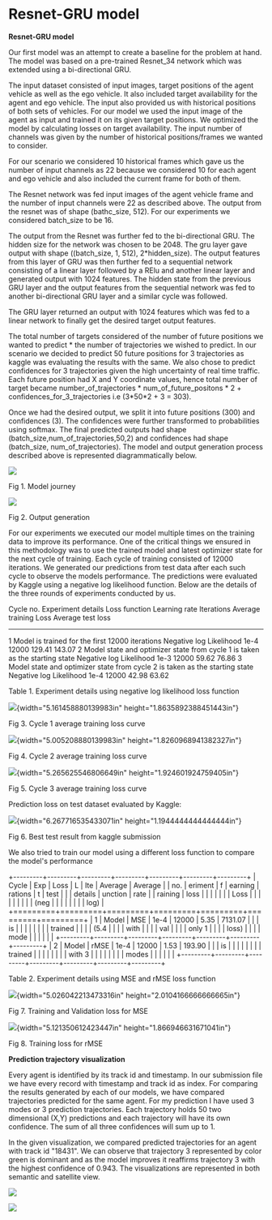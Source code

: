 # Resnet-GRU model
**Resnet-GRU model**

Our first model was an attempt to create a baseline for the problem at
hand. The model was based on a pre-trained Resnet_34 network which was
extended using a bi-directional GRU.

The input dataset consisted of input images, target positions of the
agent vehicle as well as the ego vehicle. It also included target
availability for the agent and ego vehicle. The input also provided us
with historical positions of both sets of vehicles. For our model we
used the input image of the agent as input and trained it on its given
target positions. We optimized the model by calculating losses on target
availability. The input number of channels was given by the number of
historical positions/frames we wanted to consider.

For our scenario we considered 10 historical frames which gave us the
number of input channels as 22 because we considered 10 for each agent
and ego vehicle and also included the current frame for both of them.

The Resnet network was fed input images of the agent vehicle frame and
the number of input channels were 22 as described above. The output from
the resnet was of shape (bathc_size, 512). For our experiments we
considered batch_size to be 16.

The output from the Resnet was further fed to the bi-directional GRU.
The hidden size for the network was chosen to be 2048. The gru layer
gave output with shape ((batch_size, 1, 512), 2\*hidden_size). The
output features from this layer of GRU was then further fed to a
sequential network consisting of a linear layer followed by a RElu and
another linear layer and generated output with 1024 features. The hidden
state from the previous GRU layer and the output features from the
sequential network was fed to another bi-directional GRU layer and a
similar cycle was followed.

The GRU layer returned an output with 1024 features which was fed to a
linear network to finally get the desired target output features.

The total number of targets considered of the number of future positions
we wanted to predict \* the number of trajectories we wished to predict.
In our scenario we decided to predict 50 future positions for 3
trajectories as kaggle was evaluating the results with the same. We also
chose to predict confidences for 3 trajectories given the high
uncertainty of real time traffic. Each future position had X and Y
coordinate values, hence total number of target became
number_of_trajectories \* num_of_future_positons \* 2 +
confidences_for_3\_trajectories i.e (3\*50\*2 + 3 = 303).

Once we had the desired output, we split it into future positions (300)
and confidences (3). The confidences were further transformed to
probabilities using softmax. The final predicted outputs had shape
(batch_size,num_of_trajectories,50,2) and confidences had shape
(batch_size, num_of_trajectories). The model and output generation
process described above is represented diagrammatically below.

![](https://github.com/deepnewworld/csci566-project/blob/master/src/images/resnetgru/resnetgru1.png)

Fig 1. Model journey

![](https://github.com/deepnewworld/csci566-project/blob/master/src/images/resnetgru/resnetgru2.png)

Fig 2. Output generation

For our experiments we executed our model multiple times on the training
data to improve its performance. One of the critical things we ensured
in this methodology was to use the trained model and latest optimizer
state for the next cycle of training. Each cycle of training consisted
of 12000 iterations. We generated our predictions from test data after
each such cycle to observe the models performance. The predictions were
evaluated by Kaggle using a negative log likelihood function. Below are
the details of the three rounds of experiments conducted by us.

  Cycle no.   Experiment details                                                            Loss function             Learning rate   Iterations   Average training Loss   Average test loss
  ----------- ----------------------------------------------------------------------------- ------------------------- --------------- ------------ ----------------------- -------------------
  1           Model is trained for the first 12000 iterations                               Negative log Likelihood   1e-4            12000        129.41                  143.07
  2           Model state and optimizer state from cycle 1 is taken as the starting state   Negative log Likelihood   1e-3            12000        59.62                   76.86
  3           Model state and optimizer state from cycle 2 is taken as the starting state   Negative log Likelihood   1e-4            12000        42.98                   63.62

Table 1. Experiment details using negative log likelihood loss function

![](https://github.com/deepnewworld/csci566-project/blob/master/src/images/resnetgru/resnetgru3.png){width="5.161458880139983in"
height="1.8635892388451443in"}

Fig 3. Cycle 1 average training loss curve

![](https://github.com/deepnewworld/csci566-project/blob/master/src/images/resnetgru/resnetgru4.png){width="5.005208880139983in"
height="1.8260968941382327in"}

Fig 4. Cycle 2 average training loss curve

![](https://github.com/deepnewworld/csci566-project/blob/master/src/images/resnetgru/resnetgru5.png){width="5.265625546806649in"
height="1.924601924759405in"}

Fig 5. Cycle 3 average training loss curve

Prediction loss on test dataset evaluated by Kaggle:

![](https://github.com/deepnewworld/csci566-project/blob/master/src/images/resnetgru/resnetgru6.png){width="6.267716535433071in"
height="1.1944444444444444in"}

Fig 6. Best test result from kaggle submission

We also tried to train our model using a different loss function to
compare the model's performance

+---------+---------+---------+---------+---------+---------+---------+
| Cycle   | Exp     | Loss    | L       | Ite     | Average | Average |
| no.     | eriment | f       | earning | rations | t       | test    |
|         | details | unction | rate    |         | raining | loss    |
|         |         |         |         |         | Loss    |         |
|         |         |         |         |         |         | (neg    |
|         |         |         |         |         |         | log)    |
+=========+=========+=========+=========+=========+=========+=========+
| 1       | Model   | MSE     | 1e-4    | 12000   | 5.35    | 7131.07 |
|         | is      |         |         |         |         |         |
|         | trained |         |         |         | (5.4    |         |
|         | with    |         |         |         | val     |         |
|         | only 1  |         |         |         | loss)   |         |
|         | mode    |         |         |         |         |         |
+---------+---------+---------+---------+---------+---------+---------+
| 2       | Model   | rMSE    | 1e-4    | 12000   | 1.53    | 193.90  |
|         | is      |         |         |         |         |         |
|         | trained |         |         |         |         |         |
|         | with 3  |         |         |         |         |         |
|         | modes   |         |         |         |         |         |
+---------+---------+---------+---------+---------+---------+---------+

Table 2. Experiment details using MSE and rMSE loss function

![](https://github.com/deepnewworld/csci566-project/blob/master/src/images/resnetgru/resnetgru7.png){width="5.026042213473316in"
height="2.0104166666666665in"}

Fig 7. Training and Validation loss for MSE

![](https://github.com/deepnewworld/csci566-project/blob/master/src/images/resnetgru/resnetgru8.png){width="5.121350612423447in"
height="1.866946631671041in"}

Fig 8. Training loss for rMSE

**Prediction trajectory visualization**

Every agent is identified by its track id and timestamp. In our
submission file we have every record with timestamp and track id as
index. For comparing the results generated by each of our models, we
have compared trajectories predicted for the same agent. For my
prediction I have used 3 modes or 3 prediction trajectories. Each
trajectory holds 50 two dimensional (X,Y) predictions and each
trajectory will have its own confidence. The sum of all three
confidences will sum up to 1.

In the given visualization, we compared predicted trajectories for an
agent with track id "18431". We can observe that trajectory 3
represented by color green is dominant and as the model improves it
reaffirms trajectory 3 with the highest confidence of 0.943. The
visualizations are represented in both semantic and satellite view.

![](https://github.com/deepnewworld/csci566-project/blob/master/src/images/resnetgru/Resnet-GRU_9.png)


![](https://github.com/deepnewworld/csci566-project/blob/master/src/images/resnetgru/Resnet-GRU_9.png)
